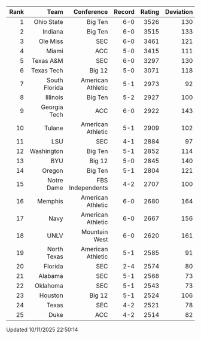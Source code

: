 | Rank  | Team                 | Conference           | Record   | Rating | Deviation |
| ---:  | ---:                 | ---:                 | ---:     | ---:   | ---:      |
| 1     | Ohio State           | Big Ten              | 6-0      | 3526   | 130       |
| 2     | Indiana              | Big Ten              | 6-0      | 3515   | 133       |
| 3     | Ole Miss             | SEC                  | 6-0      | 3461   | 121       |
| 4     | Miami                | ACC                  | 5-0      | 3415   | 111       |
| 5     | Texas A&M            | SEC                  | 6-0      | 3297   | 130       |
| 6     | Texas Tech           | Big 12               | 5-0      | 3071   | 118       |
| 7     | South Florida        | American Athletic    | 5-1      | 2973   | 92        |
| 8     | Illinois             | Big Ten              | 5-2      | 2927   | 100       |
| 9     | Georgia Tech         | ACC                  | 6-0      | 2922   | 143       |
| 10    | Tulane               | American Athletic    | 5-1      | 2909   | 102       |
| 11    | LSU                  | SEC                  | 4-1      | 2884   | 97        |
| 12    | Washington           | Big Ten              | 5-1      | 2852   | 114       |
| 13    | BYU                  | Big 12               | 5-0      | 2845   | 140       |
| 14    | Oregon               | Big Ten              | 5-1      | 2804   | 121       |
| 15    | Notre Dame           | FBS Independents     | 4-2      | 2707   | 100       |
| 16    | Memphis              | American Athletic    | 6-0      | 2680   | 164       |
| 17    | Navy                 | American Athletic    | 6-0      | 2667   | 156       |
| 18    | UNLV                 | Mountain West        | 6-0      | 2620   | 161       |
| 19    | North Texas          | American Athletic    | 5-1      | 2585   | 91        |
| 20    | Florida              | SEC                  | 2-4      | 2574   | 80        |
| 21    | Alabama              | SEC                  | 5-1      | 2568   | 73        |
| 22    | Oklahoma             | SEC                  | 5-1      | 2543   | 73        |
| 23    | Houston              | Big 12               | 5-1      | 2524   | 106       |
| 24    | Texas                | SEC                  | 4-2      | 2521   | 78        |
| 25    | Duke                 | ACC                  | 4-2      | 2514   | 82        |

Updated 10/11/2025 22:50:14
